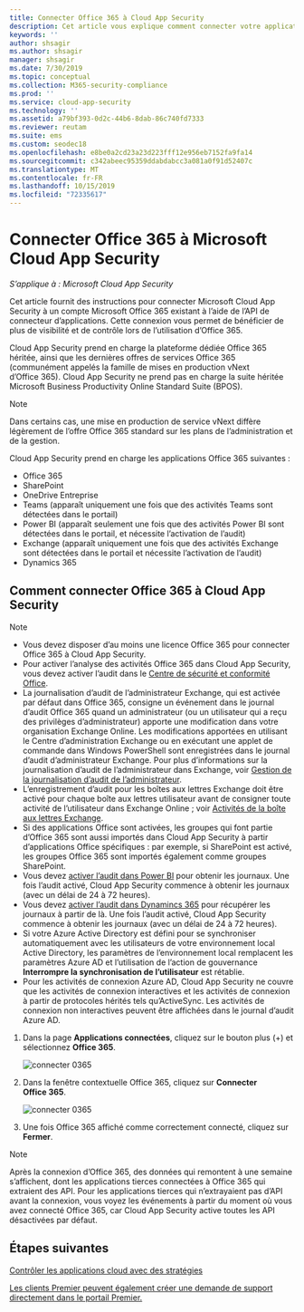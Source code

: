 ```yaml
---
title: Connecter Office 365 à Cloud App Security
description: Cet article vous explique comment connecter votre application Office 365 à Cloud App Security à l’aide du connecteur d’API, afin de bénéficier de plus de contrôle et de visibilité lors de l’utilisation.
keywords: ''
author: shsagir
ms.author: shsagir
manager: shsagir
ms.date: 7/30/2019
ms.topic: conceptual
ms.collection: M365-security-compliance
ms.prod: ''
ms.service: cloud-app-security
ms.technology: ''
ms.assetid: a79bf393-0d2c-44b6-8dab-86c740fd7333
ms.reviewer: reutam
ms.suite: ems
ms.custom: seodec18
ms.openlocfilehash: e8be0a2cd23a23d223fff12e956eb7152fa9fa14
ms.sourcegitcommit: c342abeec95359ddabdabcc3a081a0f91d52407c
ms.translationtype: MT
ms.contentlocale: fr-FR
ms.lasthandoff: 10/15/2019
ms.locfileid: "72335617"
---
```

# <a name="connect-office-365-to-microsoft-cloud-app-security"></a>Connecter Office 365 à Microsoft Cloud App Security

*S’applique à : Microsoft Cloud App Security*

Cet article fournit des instructions pour connecter Microsoft Cloud App Security à un compte Microsoft Office 365 existant à l’aide de l’API de connecteur d’applications.  Cette connexion vous permet de bénéficier de plus de visibilité et de contrôle lors de l’utilisation d’Office 365.
  
Cloud App Security prend en charge la plateforme dédiée Office 365 héritée, ainsi que les dernières offres de services Office 365 (communément appelés la famille de mises en production vNext d’Office 365).  Cloud App Security ne prend pas en charge la suite héritée Microsoft Business Productivity Online Standard Suite (BPOS). 

> [!NOTE]
> Dans certains cas, une mise en production de service vNext diffère légèrement de l’offre Office 365 standard sur les plans de l’administration et de la gestion.

Cloud App Security prend en charge les applications Office 365 suivantes :

- Office 365
- SharePoint
- OneDrive Entreprise
- Teams (apparaît uniquement une fois que des activités Teams sont détectées dans le portail)
- Power BI (apparaît seulement une fois que des activités Power BI sont détectées dans le portail, et nécessite l’activation de l’audit)
- Exchange (apparaît uniquement une fois que des activités Exchange sont détectées dans le portail et nécessite l’activation de l’audit)
- Dynamics 365

## <a name="how-to-connect-office-365-to-cloud-app-security"></a>Comment connecter Office 365 à Cloud App Security  

> [!NOTE]
>- Vous devez disposer d’au moins une licence Office 365 pour connecter Office 365 à Cloud App Security.
>- Pour activer l’analyse des activités Office 365 dans Cloud App Security, vous devez activer l’audit dans le [Centre de sécurité et conformité Office](https://support.microsoft.com/help/4026501/office-auditing-in-office-365-for-admins).
>- La journalisation d’audit de l’administrateur Exchange, qui est activée par défaut dans Office 365, consigne un événement dans le journal d’audit Office 365 quand un administrateur (ou un utilisateur qui a reçu des privilèges d’administrateur) apporte une modification dans votre organisation Exchange Online. Les modifications apportées en utilisant le Centre d’administration Exchange ou en exécutant une applet de commande dans Windows PowerShell sont enregistrées dans le journal d’audit d’administrateur Exchange. Pour plus d’informations sur la journalisation d’audit de l’administrateur dans Exchange, voir [Gestion de la journalisation d’audit de l’administrateur](https://docs.microsoft.com/exchange/security-and-compliance/exchange-auditing-reports/view-administrator-audit-log).
>- L’enregistrement d’audit pour les boîtes aux lettres Exchange doit être activé pour chaque boîte aux lettres utilisateur avant de consigner toute activité de l’utilisateur dans Exchange Online ; voir [Activités de la boîte aux lettres Exchange](https://support.office.com/article/Search-the-audit-log-in-the-Office-365-Security-Compliance-Center-0d4d0f35-390b-4518-800e-0c7ec95e946c).
>- Si des applications Office sont activées, les groupes qui font partie d’Office 365 sont aussi importés dans Cloud App Security à partir d’applications Office spécifiques : par exemple, si SharePoint est activé, les groupes Office 365 sont importés également comme groupes SharePoint.
>- Vous devez [activer l’audit dans Power BI](https://powerbi.microsoft.com/documentation/powerbi-admin-auditing/) pour obtenir les journaux. Une fois l’audit activé, Cloud App Security commence à obtenir les journaux (avec un délai de 24 à 72 heures).
>- Vous devez [activer l’audit dans Dynamincs 365](https://docs.microsoft.com/dynamics365/customer-engagement/admin/enable-use-comprehensive-auditing#enable-auditing-in-dynamics-365-for-customer-engagement/) pour récupérer les journaux à partir de là. Une fois l’audit activé, Cloud App Security commence à obtenir les journaux (avec un délai de 24 à 72 heures).
>- Si votre Azure Active Directory est défini pour se synchroniser automatiquement avec les utilisateurs de votre environnement local Active Directory, les paramètres de l’environnement local remplacent les paramètres Azure AD et l’utilisation de l’action de gouvernance **Interrompre la synchronisation de l’utilisateur** est rétablie.
>- Pour les activités de connexion Azure AD, Cloud App Security ne couvre que les activités de connexion interactives et les activités de connexion à partir de protocoles hérités tels qu’ActiveSync. Les activités de connexion non interactives peuvent être affichées dans le journal d’audit Azure AD.

1. Dans la page **Applications connectées**, cliquez sur le bouton plus (+) et sélectionnez **Office 365**.  

      ![connecter 0365](./media/connect-0365.png) 

2. Dans la fenêtre contextuelle Office 365, cliquez sur **Connecter Office 365**.

      ![connecter 0365](./media/office-connect.png) 

3. Une fois Office 365 affiché comme correctement connecté, cliquez sur **Fermer**.

> [!NOTE]
> Après la connexion d’Office 365, des données qui remontent à une semaine s’affichent, dont les applications tierces connectées à Office 365 qui extraient des API. Pour les applications tierces qui n’extrayaient pas d’API avant la connexion, vous voyez les événements à partir du moment où vous avez connecté Office 365, car Cloud App Security active toutes les API désactivées par défaut.

## <a name="next-steps"></a>Étapes suivantes

[Contrôler les applications cloud avec des stratégies](control-cloud-apps-with-policies.md)

[Les clients Premier peuvent également créer une demande de support directement dans le portail Premier.](https://premier.microsoft.com/)